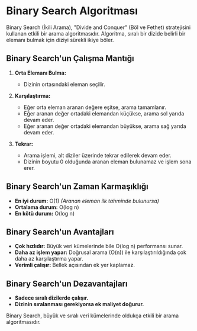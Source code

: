 # Binary Search Algoritması

Binary Search (İkili Arama), "Divide and Conquer" (Böl ve Fethet) stratejisini kullanan etkili bir arama algoritmasıdır. Algoritma, sıralı bir dizide belirli bir elemanı bulmak için diziyi sürekli ikiye böler.

## Binary Search'un Çalışma Mantığı

1. **Orta Elemanı Bulma:**
   - Dizinin ortasındaki eleman seçilir.

2. **Karşılaştırma:**
   - Eğer orta eleman aranan değere eşitse, arama tamamlanır.
   - Eğer aranan değer ortadaki elemandan küçükse, arama sol yarıda devam eder.
   - Eğer aranan değer ortadaki elemandan büyükse, arama sağ yarıda devam eder.

3. **Tekrar:**
   - Arama işlemi, alt diziler üzerinde tekrar edilerek devam eder.
   - Dizinin boyutu 0 olduğunda aranan eleman bulunamaz ve işlem sona erer.

## Binary Search'un Zaman Karmaşıklığı

- **En iyi durum:** O(1) *(Aranan eleman ilk tahminde bulunursa)*
- **Ortalama durum:** O(log n)
- **En kötü durum:** O(log n)

## Binary Search'un Avantajları

- **Çok hızlıdır:** Büyük veri kümelerinde bile O(log n) performansı sunar.
- **Daha az işlem yapar:** Doğrusal arama (O(n)) ile karşılaştırıldığında çok daha az karşılaştırma yapar.
- **Verimli çalışır:** Bellek açısından ek yer kaplamaz.

## Binary Search'un Dezavantajları

- **Sadece sıralı dizilerde çalışır.**
- **Dizinin sıralanması gerekiyorsa ek maliyet doğurur.**

Binary Search, büyük ve sıralı veri kümelerinde oldukça etkili bir arama algoritmasıdır.
